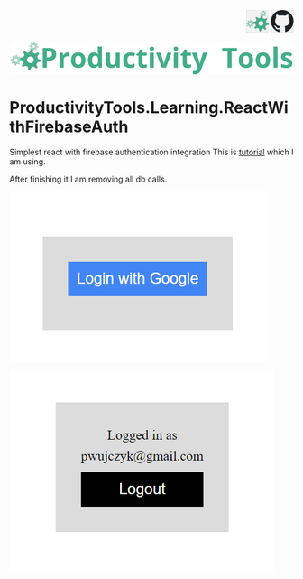 <!--Category:react,firebase--> 
 <p align="right">
    <a href="http://productivitytools.tech/productivitytools-createsqlserverdatabase/"><img src="Images/Header/ProductivityTools_green_40px_2.png" /><a> 
    <a href="https://www.github.com/pwujczyk/ProductivityTools.CreateSQLServerDatabase"><img src="Images/Header/Github_border_40px.png" /></a>
</p>
<p align="center">
    <a href="http://http://productivitytools.tech/">
        <img src="Images/Header/LogoTitle_green_500px.png" />
    </a>
</p>


# ProductivityTools.Learning.ReactWithFirebaseAuth
Simplest react with firebase authentication integration 
This is [tutorial](https://blog.logrocket.com/user-authentication-firebase-react-apps/) which I am using.

After finishing it I am removing all db calls. 

![Logging](Images/LoginWithGoogle.png)

![Logged](Images/Logged.png)

